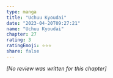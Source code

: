 ```yaml
---
type: manga
title: "Uchuu Kyoudai"
date: "2023-04-20T09:27:21"
name: "Uchuu Kyoudai"
chapter: 27
rating: 3
ratingEmoji: ⭐️⭐️⭐️
share: false
---
```


*[No review was written for this chapter]*

